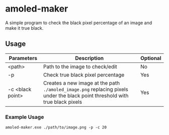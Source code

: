 # amoled-maker
A simple program to check the black pixel percentage of an image and make it true black.

## Usage
| Parameters | Description | Optional |
| ---------- | ----------- | -------- |
| \<path\>   | Path to the image to check/edit | No |
| -p | Check true black pixel percentage | Yes |
| -c \<black point\> | Creates a new image at the path `./amoled_image.png` replacing pixels under the black point threshold with true black pixels | Yes |

### Example Usage
`amoled-maker.exe ./path/to/image.png -p -c 20`